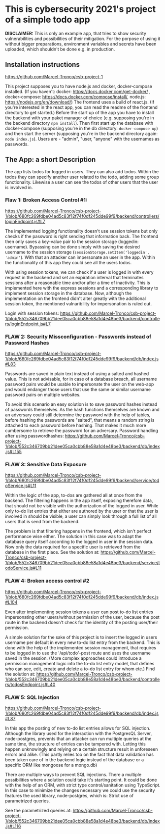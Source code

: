 # This is cybersecurity 2021's project of a simple todo app

**DISCLAIMER:** This is only an example app, that tries to show security vulnerabilities and possibilities of their mitigation. For the porpose of using it without bigger preparations, environment variables and secrets have been uploaded, which shouldn't be done e.g. in production.

## Installation instructions

https://github.com/Marcel-Tronco/csb-project-1

This project supposes you to have node.js and docker, docker-compose installed. (If you haven't: docker: https://docs.docker.com/get-docker/ , docker-compose: https://docs.docker.com/compose/install/, node.js: https://nodejs.org/en/download/) The frontend uses a build of react.js. (If you're interested in the react app, you can read the readme of the frontend directory to get started.) Before the start up of the app  you have to install the backend with your paket manager of choice (e.g. supposing you're in the backend directory `npm install`). Then first start up the database with docker-compose (supposing you're in the db directory: `docker-compose up`) and then start the server (supposing you're in the backend directory again: `node index.js`). Users are - "admin", "user, "anyone" with the usernames as passwords.

## The App: a short Description

The app lists todos for logged in users. They can also add todos. Within the todos they can specify another user related to the todo, adding some group functionality. Likewise a user can see the todos of other users that the user is involved in.

### Flaw 1: Broken Access Control #1:
https://github.com/Marcel-Tronco/csb-project-1/blob/680fc269fdbe04ad5c83f12f74f0df245dde99f9/backend/controllers/loginEndpoint.js#L7

The implemented logging functionality doesn't use session tokens but only checks if the password is right sending that information back. The frontend then only saves a key-value pair to the session storage (loggedin: username). Bypassing can be done simply with saving the desired username to the session storage (`sessionStorage.setItem('loggedin', 'admin'`). With that an attacker can impersonate an user in the app. Within the functionality of this app they could see all the users todos. 

With using session tokens, we can check if a user is logged in with every request in the backend and set an expiration interval that terminates sessions after a reasonable time and/or after a time of inactivity. This is implemented here with the express sessions and a corresponding library to implement session storage in the database. Now, although the implementation on the frontend didn't alter greatly  with the additional session token, the mentioned vulnaribility for impersonation is ruled out. 

Login with session tokens: https://github.com/Marcel-Tronco/csb-project-1/blob/552c346709bb21dee05ca0cbb88e58a1d4e48be3/backend/controllers/loginEndpoint.js#L7

### FLAW 2: Security Missconfiguration - Passwords instead of Password Hashes

https://github.com/Marcel-Tronco/csb-project-1/blob/680fc269fdbe04ad5c83f12f74f0df245dde99f9/backend/db/index.js#L83

Passwords are saved in plain text instead of using a salted and hashed value. This is not advisable, for in case of a database breach, all username password pairs would be usable to impersonate the user on the web-app and would endanger those users that use the same or similar username password pairs on multiple websites.

To avoid this scenario an easy solution is to save password hashes instead of passwords themselves. As the hash functions themselves are known and an adversary could still determine the password with the help of tables,  before hashing the passwords are "salted", that means a random string is attached to each password before hashing. That makes it much more cumbersome to retrieve the password for an adversary. 
Password handling after using passwordhashes: https://github.com/Marcel-Tronco/csb-project-1/blob/552c346709bb21dee05ca0cbb88e58a1d4e48be3/backend/db/index.js#L155

### FLAW 3: Sensitive Data Exposure
https://github.com/Marcel-Tronco/csb-project-1/blob/680fc269fdbe04ad5c83f12f74f0df245dde99f9/backend/service/todoService.js#L11

Within the logic of the app, to-dos are gathered all at once from the backend. The filtering happens in the app itself, exposing therefore data, that should not be visible with the authorization of the logged in user. While only to-do list entries that either are authored by the user or that the user is involved in should be visible, a user can simply look through a full list of all users that is send from the backend.

The problem is that filtering happens in the frontend, which isn't perfect performance wise either. The solution in this case was to adapt the database query itself according to the logged in user in the session data. Now only the data required for a specific user is retrieved from the database in the first place.
See the solution at: https://github.com/Marcel-Tronco/csb-project-1/blob/552c346709bb21dee05ca0cbb88e58a1d4e48be3/backend/service/todoService.js#L11

### FLAW 4: Broken access control #2
https://github.com/Marcel-Tronco/csb-project-1/blob/680fc269fdbe04ad5c83f12f74f0df245dde99f9/backend/db/index.js#L104

Even after implementing session tokens a user can post to-do list entries impersonating other users/without permission of the user, because the post route in the backend doesn't check for the identity of the posting user/their permission.

A simple solution for the sake of this project is to insert the logged in users username per default in every new to-do list entry from the backend. This is done with the help of the implemented session management, that requires to be logged in to use the '/api/todo'-post route and uses the username saved in the session. (More complex approaches could introduce a permission management logic into the to-do list entry model, that defines who can see, edit, create and delete a to-do list entry for whom etc.)
Find the solution at: https://github.com/Marcel-Tronco/csb-project-1/blob/552c346709bb21dee05ca0cbb88e58a1d4e48be3/backend/controllers/todosEndpoint.js#L40

### FLAW 5: SQL Injection
https://github.com/Marcel-Tronco/csb-project-1/blob/680fc269fdbe04ad5c83f12f74f0df245dde99f9/backend/db/index.js#L87

In this app the posting of new to-do list entries allows for SQL injection. Although the library used for the interaction with the PostgresQL Server, node-postgres, prevents that an attacker can run multiple queries at the same time, the structure of entries can be tampered with. Letting this happen unknowingly and relying on a certain structure result in unforeseen errors and alike. (This partly relies too on the fact that data validation has been taken care of in the backend logic instead of the database or a specific ORM like mongoose for a mongo.db)

There are multiple ways to prevent SQL injections. There a multiple possibilities where a solution could take it's starting point. It could be done with the help of an ORM, with strict type control/sanitation using TypeScript. In this case to minimize the changes necessary we could use the security features the used library, node-postgres, which is: Strict use of parametrized queries.

See the parametrized queries at: https://github.com/Marcel-Tronco/csb-project-1/blob/552c346709bb21dee05ca0cbb88e58a1d4e48be3/backend/db/index.js#L116